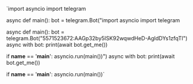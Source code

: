 `import asyncio
import telegram


async def main():
    bot = telegram.Bot("import asyncio
import telegram


async def main():
    bot = telegram.Bot("5571523672:AAGp32by5ISK92wqwdHeD-AgldDYs1zfqTI")
    async with bot:
        print(await bot.get_me())


if __name__ == '__main__':
    asyncio.run(main())")
    async with bot:
        print(await bot.get_me())


if __name__ == '__main__':
    asyncio.run(main())`